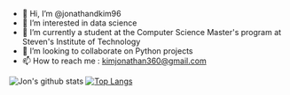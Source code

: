 - 👋 Hi, I’m @jonathandkim96
- 👀 I’m interested in data science
- 🌱 I’m currently a student at the Computer Science Master's program at Steven's Institute of Technology
- 💞️ I’m looking to collaborate on Python projects
- 📫 How to reach me : kimjonathan360@gmail.com

![Jon's github stats](https://github-readme-stats.vercel.app/api?username=jonathandkim96&theme=tokyonight&layout=compact&count_private=true)
[![Top Langs](https://github-readme-stats.vercel.app/api/top-langs/?username=jonathandkim96&theme=tokyonight&layout=compact&count_private=true)](https://github.com/Snooder/github-readme-stats)

<!---
jonathandkim96/jonathandkim96 is a ✨ special ✨ repository because its `README.md` (this file) appears on your GitHub profile.
You can click the Preview link to take a look at your changes.
--->
